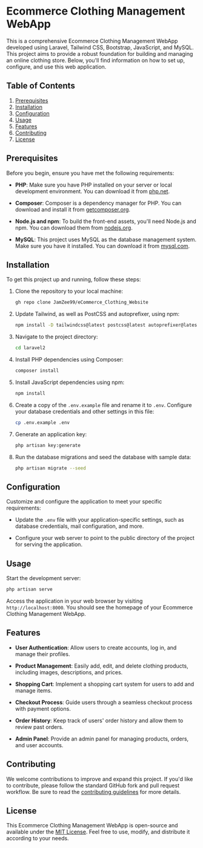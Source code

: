 # Ecommerce Clothing Management WebApp

This is a comprehensive Ecommerce Clothing Management WebApp developed using Laravel, Tailwind CSS, Bootstrap, JavaScript, and MySQL. This project aims to provide a robust foundation for building and managing an online clothing store. Below, you'll find information on how to set up, configure, and use this web application.

## Table of Contents

1. [Prerequisites](#prerequisites)
2. [Installation](#installation)
3. [Configuration](#configuration)
4. [Usage](#usage)
5. [Features](#features)
6. [Contributing](#contributing)
7. [License](#license)

## Prerequisites

Before you begin, ensure you have met the following requirements:

- **PHP**: Make sure you have PHP installed on your server or local development environment. You can download it from [php.net](https://www.php.net/downloads.php).

- **Composer**: Composer is a dependency manager for PHP. You can download and install it from [getcomposer.org](https://getcomposer.org/download/).

- **Node.js and npm**: To build the front-end assets, you'll need Node.js and npm. You can download them from [nodejs.org](https://nodejs.org/).

- **MySQL**: This project uses MySQL as the database management system. Make sure you have it installed. You can download it from [mysql.com](https://www.mysql.com/downloads/).

## Installation

To get this project up and running, follow these steps:

1. Clone the repository to your local machine:

   ```bash
   gh repo clone JamZee99/eCommerce_Clothing_Website
   ```

2. Update Tailwind, as well as PostCSS and autoprefixer, using npm:

   ```bash
   npm install -D tailwindcss@latest postcss@latest autoprefixer@latest
   ```

3. Navigate to the project directory:

   ```bash
   cd laravel2
   ```

4. Install PHP dependencies using Composer:

   ```bash
   composer install
   ```

5. Install JavaScript dependencies using npm:

   ```bash
   npm install
   ```

6. Create a copy of the `.env.example` file and rename it to `.env`. Configure your database credentials and other settings in this file:

   ```bash
   cp .env.example .env
   ```

7. Generate an application key:

   ```bash
   php artisan key:generate
   ```

8. Run the database migrations and seed the database with sample data:

   ```bash
   php artisan migrate --seed
   ```

## Configuration

Customize and configure the application to meet your specific requirements:

- Update the `.env` file with your application-specific settings, such as database credentials, mail configuration, and more.

- Configure your web server to point to the public directory of the project for serving the application.

## Usage

Start the development server:

```bash
php artisan serve
```

Access the application in your web browser by visiting `http://localhost:8000`. You should see the homepage of your Ecommerce Clothing Management WebApp.

## Features

- **User Authentication**: Allow users to create accounts, log in, and manage their profiles.

- **Product Management**: Easily add, edit, and delete clothing products, including images, descriptions, and prices.

- **Shopping Cart**: Implement a shopping cart system for users to add and manage items.

- **Checkout Process**: Guide users through a seamless checkout process with payment options.

- **Order History**: Keep track of users' order history and allow them to review past orders.

- **Admin Panel**: Provide an admin panel for managing products, orders, and user accounts.

## Contributing

We welcome contributions to improve and expand this project. If you'd like to contribute, please follow the standard GitHub fork and pull request workflow. Be sure to read the [contributing guidelines](CONTRIBUTING.md) for more details.

## License

This Ecommerce Clothing Management WebApp is open-source and available under the [MIT License](LICENSE). Feel free to use, modify, and distribute it according to your needs.
